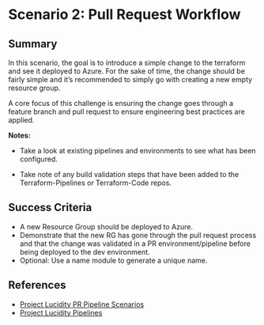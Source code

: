 # Scenario 2: Pull Request Workflow

## Summary

In this scenario, the goal is to introduce a simple change to the terraform and see it deployed to Azure. For the sake of time, the change should be fairly simple and it’s recommended to simply go with creating a new empty resource group.

A core focus of this challenge is ensuring the change goes through a feature branch and pull request to ensure engineering best practices are applied.

**Notes:**

* Take a look at existing pipelines and environments to see what has been configured.  

* Take note of any build validation steps that have been added to the Terraform-Pipelines or Terraform-Code repos.

## Success Criteria

* A new Resource Group should be deployed to Azure.
* Demonstrate that the new RG has gone through the pull request process and that the change was validated in a PR environment/pipeline before being deployed to the dev environment.
* Optional: Use a name module to generate a unique name.

## References

* [Project Lucidity PR Pipeline Scenarios](https://dev.azure.com/csedevops/terraform-template-public/_git/Terraform-Pipelines?path=%2Fdocs%2FPRPIPELINESCENARIOS.md&_a=preview)
* [Project Lucidity Pipelines](https://dev.azure.com/csedevops/terraform-template-public/_git/Terraform-Pipelines?path=%2Fdocs%2FPIPELINES.md&_a=preview)